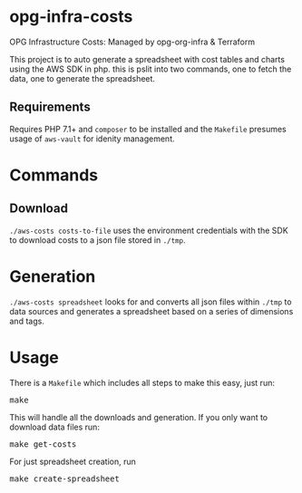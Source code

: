 # opg-infra-costs
OPG Infrastructure Costs: Managed by opg-org-infra &amp; Terraform

This project is to auto generate a spreadsheet with cost tables and charts using the AWS SDK in php. this is pslit into two commands, one to fetch the data, one to generate the spreadsheet.


## Requirements

Requires PHP 7.1+ and `composer` to be installed and the `Makefile` presumes usage of `aws-vault` for idenity management.


# Commands

## Download

`./aws-costs costs-to-file` uses the environment credentials with the SDK to download costs to a json file stored in `./tmp`.


# Generation

`./aws-costs spreadsheet` looks for and converts all json files within `./tmp` to data sources and generates a spreadsheet based on a series of dimensions and tags.


# Usage

There is a `Makefile` which includes all steps to make this easy, just run:

<pre>make</pre>

This will handle all the downloads and generation. If you only want to download data files run:

<pre>make get-costs</pre>

For just spreadsheet creation, run

<pre>make create-spreadsheet</pre>
